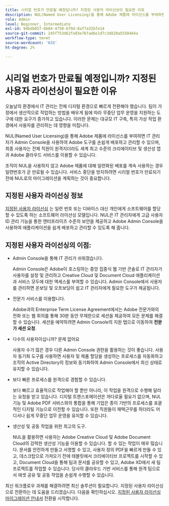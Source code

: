 ```yaml
---
title: 시리얼 번호가 만료될 예정입니까? 지정된 사용자 라이선싱이 필요한 이유
description: NUL(Named User Licensing)을 통해 Adobe 제품에 라이선스를 부여하면 IT 관리자가 Admin Console을 사용하여 Adobe 도구를 손쉽게 배포하고 관리할 수 있으며, 최종 사용자는 전체 직원이 원격지에 있더라도 세계적 수준의 창의적이고 생산적인 앱과 Adobe 클라우드 서비스에 액세스할 수 있습니다
role: Admin
level: Beginner, Intermediate
exl-id: 9dbdb057-6684-4750-bf9d-8af7a32bfe14
source-git-commit: 245f753d62fe83e76fad6e1d7c3d820a5550464a
workflow-type: tm+mt
source-wordcount: '633'
ht-degree: 2%

---
```


# 시리얼 번호가 만료될 예정입니까? 지정된 사용자 라이선싱이 필요한 이유

오늘날의 환경에서 IT 관리는 전체 디지털 환경으로 빠르게 전환해야 했습니다. 팀이 가정에서 생산적으로 작업하는 방법을 배우게 됨에 따라 무중단 업무 운영을 지원하는 도구에 대한 요구가 증가하고 있습니다. 이러한 문제는 대규모 IT 구축, 특히 가상 작업 환경에서 사용자를 관리하는 데 영향을 미칩니다.

NUL(Named User Licensing)을 통해 Adobe 제품에 라이선스를 부여하면 IT 관리자가 Admin Console을 사용하여 Adobe 도구를 손쉽게 배포하고 관리할 수 있으며, 최종 사용자는 전체 직원이 원격지더라도 세계 최고 수준의 크리에이티브 및 생산성 앱과 Adobe 클라우드 서비스를 이용할 수 있습니다.

조직이 NUL을 사용하지 않고 Adobe 제품에 대해 일련화된 배포를 계속 사용하는 경우 일련번호가 곧 만료될 수 있습니다. 서비스 중단을 방지하려면 시리얼 번호가 만료되기 전에 NUL로의 마이그레이션을 계획하는 것이 중요합니다.

## 지정된 사용자 라이선싱 정보

[지정된 사용자 라이선싱](https://helpx.adobe.com/enterprise/using/licensing.html) 는 일련 번호 또는 디바이스 대신 개인에게 소프트웨어를 할당할 수 있도록 하는 소프트웨어 라이선싱 모델입니다. NUL은 IT 관리자에게 고급 사용자 ID 관리 기능을 통한 엔터프라이즈 수준의 보안을 제공하고 Adobe Admin Console을 사용하여 애플리케이션을 쉽게 배포하고 관리할 수 있도록 해 줍니다.

## 지정된 사용자 라이선싱의 이점:

* Admin Console을 통해 IT 관리가 쉬워졌습니다.

  Admin Console은 Adobe이 호스팅하는 중앙 집중식 웹 기반 콘솔로 IT 관리자가 사용자를 설정 및 관리하고 Creative Cloud 및 Document Cloud 애플리케이션과 서비스 모두에 대한 액세스를 부여할 수 있습니다. Admin Console에서 사용자를 관리하면 온보딩 및 오프보딩이 쉽고 IT 관리자에게 필요한 도구가 제공됩니다.

* 전문가 서비스를 이용합니다.

  Adobe과의 Enterprise Term License Agreement에서는 Adobe 전문가와의 전화 또는 웹 회의를 통해 30분 동안 무제한으로 세션을 제공하여 모든 문제를 해결할 수 있습니다. 세션을 예약하려면 Admin Console의 지원 탭으로 이동하여 **전문가 세션 요청**.

* 다수의 사용자이십니까? 문제 없어요

  사용자 수가 많은 경우 다른 Admin Console 권한을 활용하는 것이 좋습니다. 사용자 동기화 도구를 사용하면 사용자 및 제품 할당을 생성하는 프로세스를 자동화하고 조직의 Active Directory의 정보와 동기화하여 Admin Console에서 최신 상태로 유지할 수 있습니다.

* 보다 빠른 프로세스를 원격으로 경험할 수 있습니다.

  보다 빠르고 효율적으로 작업해야 할 뿐만 아니라, 이 작업을 원격으로 수행해 달라는 요청을 받고 있습니다. 디지털 트랜스포메이션은 까다로울 필요가 없으며, NUL 기능 및 Adobe PDF 서비스와의 통합을 통해 기업은 종이 기반의 프로세스를 포괄적인 디지털 기능으로 이전할 수 있습니다. 또한 직원들이 재택근무를 하더라도 어디서나 쉽게 무중단 업무 운영을 유지할 수 있습니다.

* 생산성 및 공동 작업을 위한 최고의 도구.

  NUL을 활용하면 사용자는 Adobe Creative Cloud 및 Adobe Document Cloud의 강력한 생산성 기능을 이용할 수 있습니다. 할 수 있는 작업이 매우 많습니다. 문서를 안전하게 만들고 서명할 수 있고, 사용자 정의 PDF을 빠르게 만들 수 있고, 데스크탑으로 가져오기 전에 태블릿에서 크리에이티브 프로젝트를 시작할 수 있고, Document Cloud을 통해 팀과 문서를 공유할 수 있고, Adobe XD에서 새 팀 프로젝트를 작업할 수 있습니다. 당사의 클라우드 기반 서비스를 통해 원격 팀으로서 에셋 공유 및 공동 작업을 손쉽게 수행할 수 있습니다.

최신 워크플로우 과제를 해결하려면 최신 솔루션이 필요합니다. 지정된 사용자 라이선싱으로 전환하는 데 도움을 드리겠습니다. 다음을 확인하십시오. [지정된 사용자 라이선싱 마이그레이션 안내서](https://offers.adobe.com/content/dam/offer-manager/en/na/marketing/CCE/Adobe_Named_User_Licensing_Migration_Guide.pdf) 전환을 시작합니다.
